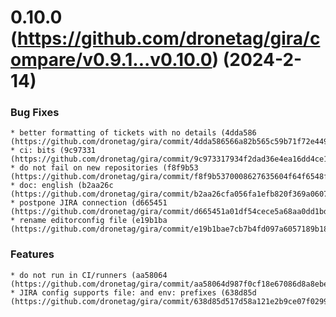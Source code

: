 # 0.10.0 (https://github.com/dronetag/gira/compare/v0.9.1...v0.10.0) (2024-2-14)

### Bug Fixes

    * better formatting of tickets with no details (4dda586 (https://github.com/dronetag/gira/commit/4dda586566a82b565c59b71f72e44987f951cc04))
    * ci: bits (9c97331 (https://github.com/dronetag/gira/commit/9c973317934f2dad36e4ea16dd4ce1e8213a7e53))
    * do not fail on new repositories (f8f9b53 (https://github.com/dronetag/gira/commit/f8f9b5370008627635604f64f6548f4f0ff47428))
    * doc: english (b2aa26c (https://github.com/dronetag/gira/commit/b2aa26cfa056fa1efb820f369a0607aab53bf8e5))
    * postpone JIRA connection (d665451 (https://github.com/dronetag/gira/commit/d665451a01df54cece5a68aa0dd1bde6a6feaa26))
    * rename editorconfig file (e19b1ba (https://github.com/dronetag/gira/commit/e19b1bae7cb7b4fd097a6057189b18a21d7a4cec))

### Features

    * do not run in CI/runners (aa58064 (https://github.com/dronetag/gira/commit/aa58064d987f0cf18e67086d8a8ebea1f0f3843d))
    * JIRA config supports file: and env: prefixes (638d85d (https://github.com/dronetag/gira/commit/638d85d517d58a121e2b9ce07f02995eeb169756))

